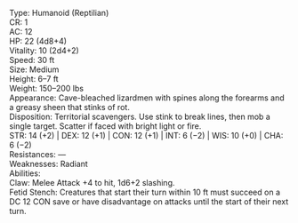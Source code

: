 Type: Humanoid (Reptilian)  
CR: 1  
AC: 12  
HP: 22 (4d8+4)  
Vitality: 10 (2d4+2)  
Speed: 30 ft  
Size: Medium  
Height: 6–7 ft  
Weight: 150–200 lbs  
Appearance: Cave-bleached lizardmen with spines along the forearms and a greasy sheen that stinks of rot.  
Disposition: Territorial scavengers. Use stink to break lines, then mob a single target. Scatter if faced with bright light or fire.  
STR: 14 (+2) | DEX: 12 (+1) | CON: 12 (+1) | INT: 6 (−2) | WIS: 10 (+0) | CHA: 6 (−2)  
Resistances: —  
Weaknesses: Radiant  
Abilities:  
Claw: Melee Attack +4 to hit, 1d6+2 slashing.  
Fetid Stench: Creatures that start their turn within 10 ft must succeed on a DC 12 CON save or have disadvantage on attacks until the start of their next turn.